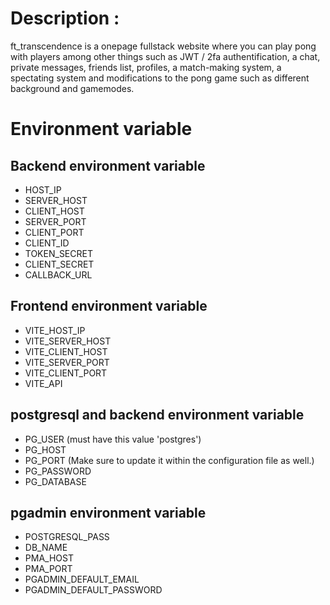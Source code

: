 # Description : 
ft_transcendence is a onepage fullstack website where you can play pong with players among other things such as JWT / 2fa authentification, a chat, private messages, friends list, profiles, a match-making system, a spectating system and modifications to the pong game such as different background and gamemodes.


# Environment variable

## Backend environment variable
- HOST_IP
- SERVER_HOST
- CLIENT_HOST
- SERVER_PORT
- CLIENT_PORT
- CLIENT_ID
- TOKEN_SECRET
- CLIENT_SECRET
- CALLBACK_URL

## Frontend environment variable
- VITE_HOST_IP
- VITE_SERVER_HOST
- VITE_CLIENT_HOST
- VITE_SERVER_PORT
- VITE_CLIENT_PORT
- VITE_API

## postgresql and backend environment variable
- PG_USER (must have this value 'postgres')
- PG_HOST
- PG_PORT (Make sure to update it within the configuration file as well.)
- PG_PASSWORD
- PG_DATABASE

## pgadmin environment variable
- POSTGRESQL_PASS
- DB_NAME
- PMA_HOST
- PMA_PORT
- PGADMIN_DEFAULT_EMAIL
- PGADMIN_DEFAULT_PASSWORD

